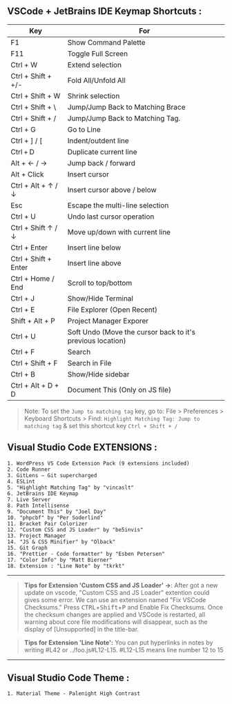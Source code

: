 ## VSCode + JetBrains IDE Keymap Shortcuts :

| Key | For |
| --- | --- |
 F1 | Show Command Palette
 F11 | Toggle Full Screen
 Ctrl + W | Extend selection
 Ctrl + Shift + +/- | Fold All/Unfold All
 Ctrl + Shift + W | Shrink selection
 Ctrl + Shift + \ | Jump/Jump Back to Matching Brace
 Ctrl + Shift + / | Jump/Jump Back to Matching Tag. 
 Ctrl + G | Go to Line
 Ctrl + ] / [ | Indent/outdent line
 Ctrl + D | Duplicate current line
 Alt + ← / → | Jump back / forward
 Alt + Click | Insert cursor
 Ctrl + Alt + ↑ / ↓ | Insert cursor above / below
 Esc | Escape the multi-line selection
 Ctrl + U | Undo last cursor operation
 Ctrl + Shift ↑ / ↓ | Move up/down with current line
 Ctrl + Enter | Insert line below
 Ctrl + Shift + Enter | Insert line above
 Ctrl + Home / End | Scroll to top/bottom
 Ctrl + J | Show/Hide Terminal
 Ctrl + E | File Explorer (Open Recent)
 Shift + Alt + P | Project Manager Exporer
 Ctrl + U | Soft Undo (Move the cursor back to it's previous location)
Ctrl + F | Search
Ctrl + Shift + F | Search in File
Ctrl + B | Show/Hide sidebar
Ctrl + Alt + D + D | Document This (Only on JS file)
> Note: To set the `Jump to matching tag` key, go to: File > Preferences > Keyboard Shortcuts > Find: `Highlight Matching Tag: Jump to matching tag` & set this shortcut key `Ctrl + Shift + /`

## Visual Studio Code EXTENSIONS :

    1. WordPress VS Code Extension Pack (9 extensions included)
    2. Code Runner
    3. GitLens — Git supercharged
    4. ESLint
    5. "Highlight Matching Tag" by "vincaslt"
    6. JetBrains IDE Keymap
    7. Live Server
    8. Path Intellisense
    9. "Document This" by "Joel Day"
    10. "phpcbf" by "Per Soderlind"
    11. Bracket Pair Colorizer
    12. "Custom CSS and JS Loader" by "be5invis"
    13. Project Manager
    14. "JS & CSS Minifier" by "Olback"
    15. Git Graph
    16. "Prettier - Code formatter" by "Esben Petersen"
    17. "Color Info" by "Matt Bierner"
    18. Extension : "Line Note" by "tkrkt"

___
> **Tips for Extension 'Custom CSS and JS Loader' →**: After got a new update on vscode, "Custom CSS and JS Loader" extention could gives some error. We can use an extension named "Fix VSCode Checksums." Press <kbd>CTRL</kbd>+<kbd>Shift</kbd>+<kbd>P</kbd> and Enable Fix Checksums. Once the checksum changes are applied and VSCode is restarted, all warning about core file modifications will disappear, such as the display of [Unsupported] in the title-bar.

> **Tips for Extension 'Line Note':** You can put hyperlinks in notes by writing #L42 or ../foo.js#L12-L15. #L12-L15 means line number 12 to 15
___

## Visual Studio Code Theme :

    1. Material Theme - Palenight High Contrast
